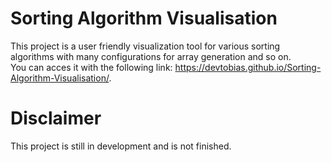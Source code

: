 # Sorting Algorithm Visualisation

This project is a user friendly visualization tool for various sorting algorithms with many configurations for array generation and so on. <br>
You can acces it with the following link: https://devtobias.github.io/Sorting-Algorithm-Visualisation/.

# Disclaimer

This project is still in development and is not finished.
